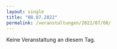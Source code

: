 ```yaml
---
layout: single
title: "08.07.2022"
permalink: /veranstaltungen/2022/07/08/
---
```


Keine Veranstaltung an diesem Tag.
